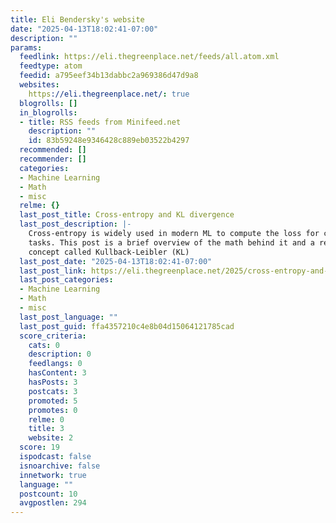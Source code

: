 ```yaml
---
title: Eli Bendersky's website
date: "2025-04-13T18:02:41-07:00"
description: ""
params:
  feedlink: https://eli.thegreenplace.net/feeds/all.atom.xml
  feedtype: atom
  feedid: a795eef34b13dabbc2a969386d47d9a8
  websites:
    https://eli.thegreenplace.net/: true
  blogrolls: []
  in_blogrolls:
  - title: RSS feeds from Minifeed.net
    description: ""
    id: 83b59248e9346428c889eb03522b4297
  recommended: []
  recommender: []
  categories:
  - Machine Learning
  - Math
  - misc
  relme: {}
  last_post_title: Cross-entropy and KL divergence
  last_post_description: |-
    Cross-entropy is widely used in modern ML to compute the loss for classification
    tasks. This post is a brief overview of the math behind it and a related
    concept called Kullback-Leibler (KL)
  last_post_date: "2025-04-13T18:02:41-07:00"
  last_post_link: https://eli.thegreenplace.net/2025/cross-entropy-and-kl-divergence/
  last_post_categories:
  - Machine Learning
  - Math
  - misc
  last_post_language: ""
  last_post_guid: ffa4357210c4e8b04d15064121785cad
  score_criteria:
    cats: 0
    description: 0
    feedlangs: 0
    hasContent: 3
    hasPosts: 3
    postcats: 3
    promoted: 5
    promotes: 0
    relme: 0
    title: 3
    website: 2
  score: 19
  ispodcast: false
  isnoarchive: false
  innetwork: true
  language: ""
  postcount: 10
  avgpostlen: 294
---
```

